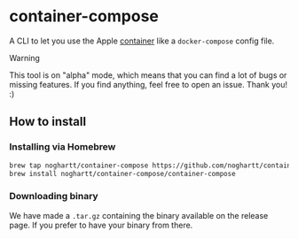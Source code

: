 # container-compose

A CLI to let you use the Apple [container](github.com/apple/container) like a `docker-compose`
config file.

> [!WARNING]
> This tool is on "alpha" mode, which means that you can find a lot of bugs or missing features.
> If you find anything, feel free to open an issue. Thank you! :)

## How to install

### Installing via Homebrew

```sh
brew tap noghartt/container-compose https://github.com/noghartt/container-compose.git
brew install noghartt/container-compose/container-compose
```

### Downloading binary

We have made a `.tar.gz` containing the binary available on the release page. 
If you prefer to have your binary from there.
